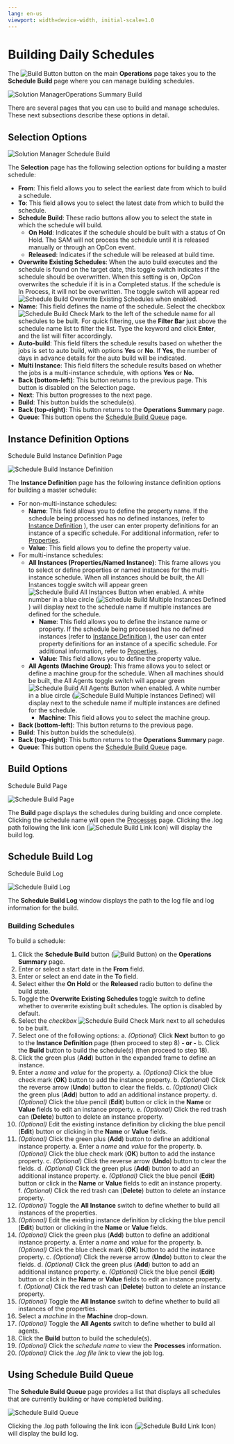 ```yaml
---
lang: en-us
viewport: width=device-width, initial-scale=1.0
---
```


# Building Daily Schedules

The ![Build Button](../Resources/Images/SM/Schedule-Build-Operations-Summary-Build-Button.png "Build Button") button on the main **Operations** page takes you to the **Schedule Build** page where you can manage building schedules.

![Solution ManagerOperations Summary Build](../Resources/Images/SM/Schedule-Build-Operations-Summary.png "Solution ManagerOperations Summary Build")

There are several pages that you can use to build and manage schedules. These next subsections describe these options in detail.

## Selection Options

![Solution Manager Schedule Build](../Resources/Images/SM/Schedule-Build.png "Solution Manager Schedule Build")

The **Selection** page has the following selection options for building
a master schedule:

- **From**: This field allows you to select the earliest date from
  which to build a schedule.
- **To**: This field allows you to select the latest date from which
  to build the schedule.
- **Schedule Build**: These radio buttons allow you to select the
  state in which the schedule will build.
  - **On Hold**: Indicates if the schedule should be built with a
    status of On Hold. The SAM will not process the schedule until it is released manually or through an OpCon
    event.
  - **Released**: Indicates if the schedule will be released at
    build time.
- **Overwrite Existing Schedules**: When the auto build executes and
  the schedule is found on the target date, this toggle switch
  indicates if the schedule should be overwritten. When this setting
  is on, OpCon overwrites the schedule if it is in a
  Completed status. If the schedule is In Process, it will not be overwritten. The toggle
  switch will appear red ![Schedule Build Overwrite Existing     Schedules](../Resources/Images/SM/Schedule-Build-Overwrite-Existing-Schedules.png "Schedule Build Overwrite Existing Schedules")
  when enabled.
- **Name**: This field defines the name of the schedule. Select the
  checkbox ![Schedule Build Check     Mark](../Resources/Images/SM/Schedule-Build-Check-Mark.png "Schedule Build Check Mark")
  to the left of the schedule name for all schedules to be built. For
  quick filtering, use the **Filter Bar** just above the schedule name
  list to filter the list. Type the keyword and click **Enter**, and
  the list will filter accordingly.
- **Auto-build**: This field filters the schedule results based on
  whether the jobs is set to auto build, with options **Yes** or
  **No**. If **Yes**, the number of days in advance details for the
  auto build will be indicated.
- **Multi Instance**: This field filters the schedule results based on
  whether the jobs is a multi-instance schedule, with options **Yes**
  or **No.**
- **Back (bottom-left)**: This button returns to the previous page.
  This button is disabled on the Selection page.
- **Next**: This button progresses to the next page.
- **Build**: This button builds the schedule(s).
- **Back (top-right)**: This button returns to the **Operations
  Summary** page.
- **Queue**: This button opens the [Schedule Build Queue](Using-Schedule-Build-Queue.md) page.

## Instance Definition Options

Schedule Build Instance Definition Page

![Schedule Build Instance Definition](../Resources/Images/SM/Schedule-Build-Instance-Definition.png "Schedule Build Instance Definition")

The **Instance Definition** page has the following instance definition
options for building a master schedule:

- For non-multi-instance schedules:
  - **Name**: This field allows you to define the property name. If
    the schedule being processed has no defined instances, (refer to
    [Instance Definition](../../../job-components/instances.md)
    ), the user can enter property definitions for an instance
    of a specific schedule. For additional information, refer to
    [Properties](../../../objects/properties.md#).
  - **Value**: This field allows you to define the property value.
- For multi-instance schedules:
  - **All Instances (Properties/Named Instance)**: This frame allows
    you to select or define properties or named instances for the
    multi-instance schedule. When all instances should be built, the
    All Instances toggle switch will appear green ![Schedule Build         All Instances Button](../Resources/Images/SM/Schedule-Build-All-Instances.png "Schedule Build All Instances Button")
    when enabled. A white number in a blue circle (![Schedule Build         Multiple Instances Defined](../Resources/Images/SM/Schedule-Build-Multiple-Instances-Defined.png "Schedule Build Multiple Instances Defined"))
    will display next to the schedule name if multiple instances are
    defined for the schedule.
    - **Name**: This field allows you to define the instance name
      or property. If the schedule being processed has no defined
      instances (refer to [Instance Definition](../../../job-components/instances.md)
      ), the user can enter property definitions for an
      instance of a specific schedule. For additional information,
      refer to
      [Properties](../../../objects/properties.md#).
    - **Value**: This field allows you to define the property
      value.
  - **All Agents (Machine Group)**: This frame allows you to select
    or define a machine group for the schedule. When all machines
    should be built, the All Agents toggle switch will appear green
    ![Schedule Build All Agents         Button](../Resources/Images/SM/Schedule-Build-All-Agents.png "Schedule Build All Agents Button")
    when enabled. A white number in a blue circle (![Schedule Build         Multiple Instances Defined](../Resources/Images/SM/Schedule-Build-Multiple-Instances-Defined.png "Schedule Build Multiple Instances Defined"))
    will display next to the schedule name if multiple instances are
    defined for the schedule.
    - **Machine**: This field allows you to select the machine
      group.
- **Back (bottom-left)**: This button returns to the previous page.
- **Build**: This button builds the schedule(s).
- **Back (top-right)**: This button returns to the **Operations
  Summary** page.
- **Queue**: This button opens the [Schedule Build Queue](Using-Schedule-Build-Queue.md) page.

## Build Options

Schedule Build Page

![Schedule Build Page](../Resources/Images/SM/Schedule-Build-Page.png "Schedule Build Page")

The **Build** page displays the schedules during building and once
complete. Clicking the schedule name will open the
[Processes](Managing-Daily-Processes.md) page. Clicking the .log
path following the link icon (![Schedule Build Link Icon](../Resources/Images/SM/Schedule-Build-Link-Icon.png "Schedule Build Link Icon"))
will display the build log.

## Schedule Build Log

Schedule Build Log

![Schedule Build Log](../Resources/Images/SM/Schedule-Build-Log.png "Schedule Build Log")

The **Schedule Build Log** window displays the path to the log file and
log information for the build.

### Building Schedules

To build a schedule:

1. Click the **Schedule Build** button (![Build     Button](../Resources/Images/SM/Schedule-Build-Operations-Summary-Build-Button.png "Build Button"))
   on the **Operations Summary** page.
2. Enter or select a start date in the **From** field.
3. Enter or select an end date in the **To** field.
4. Select either the **On Hold** or the **Released** radio button to
   define the build state.
5. Toggle the **Overwrite Existing Schedules** toggle switch to define
   whether to overwrite existing built schedules. The option is
   disabled by default.
6. Select the _checkbox_ ![Schedule Build Check     Mark](../Resources/Images/SM/Schedule-Build-Check-Mark.png "Schedule Build Check Mark")
   next to all schedules to be built.
7. Select one of the following options:
   a. _(Optional)_ Click **Next** button to go to the
   **Instance Definition** page (then proceed to step 8) **- or -**
   b. Click the **Build** button to build the schedule(s) (then
   proceed to step 18).
8. Click the green plus (**Add**) button in the expanded frame to
   define an instance.
9. Enter a _name_ and _value_ for the property.
   a. _(Optional)_ Click the blue check mark (**OK**)
   button to add the instance property.
   b. _(Optional)_ Click the reverse arrow (**Undo**)
   button to clear the fields.
   c. _(Optional)_ Click the green plus (**Add**)
   button to add an additional instance property.
   d. _(Optional)_ Click the blue pencil (**Edit**)
   button or click in the **Name** or **Value** fields to edit an
   instance property.
   e. _(Optional)_ Click the red trash can
   (**Delete**) button to delete an instance property.
10. _(Optional)_ Edit the existing instance definition
    by clicking the blue pencil (**Edit**) button or clicking in the
    **Name** or **Value** fields.
11. _(Optional)_ Click the green plus (**Add**) button
    to define an additional instance property.
    a. Enter a _name_ and _value_ for the property.
    b. _(Optional)_ Click the blue check mark (**OK**)
    button to add the instance property.
    c. _(Optional)_ Click the reverse arrow (**Undo**)
    button to clear the fields.
    d. _(Optional)_ Click the green plus (**Add**)
    button to add an additional instance property.
    e. _(Optional)_ Click the blue pencil (**Edit**)
    button or click in the **Name** or **Value** fields to edit an
    instance property.
    f. _(Optional)_ Click the red trash can
    (**Delete**) button to delete an instance property.
12. _(Optional)_ Toggle the **All Instance** switch to
    define whether to build all instances of the properties.
13. _(Optional)_ Edit the existing instance definition
    by clicking the blue pencil (**Edit**) button or clicking in the
    **Name** or **Value** fields.
14. _(Optional)_ Click the green plus (**Add**) button
    to define an additional instance property.
    a. Enter a _name_ and _value_ for the property.
    b. _(Optional)_ Click the blue check mark (**OK**)
    button to add the instance property.
    c. _(Optional)_ Click the reverse arrow (**Undo**)
    button to clear the fields.
    d. _(Optional)_ Click the green plus (**Add**)
    button to add an additional instance property.
    e. _(Optional)_ Click the blue pencil (**Edit**)
    button or click in the **Name** or **Value** fields to edit an
    instance property.
    f. _(Optional)_ Click the red trash can
    (**Delete**) button to delete an instance property.
15. _(Optional)_ Toggle the **All Instance** switch to
    define whether to build all instances of the properties.
16. Select a _machine_ in the **Machine** drop-down.
17. _(Optional)_ Toggle the **All Agents** switch to
    define whether to build all agents.
18. Click the **Build** button to build the schedule(s).
19. _(Optional)_ Click the _schedule name_ to view the
    **Processes** information.
20. _(Optional)_ Click the _.log file link_ to view the
    job log.

##  Using Schedule Build Queue

The **Schedule Build Queue** page provides a list that displays all schedules that are currently building or have completed building.

![Schedule Build Queue](../Resources/Images/SM/Schedule-Build-Queue.png "Schedule Build Queue")

Clicking the .log path following the link icon (![Schedule Build Link Icon](../Resources/Images/SM/Schedule-Build-Link-Icon.png "Schedule Build Link Icon")) will display the build log.
